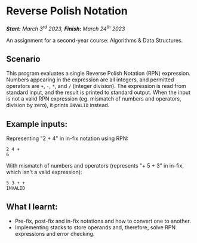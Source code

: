 # Reverse Polish Notation
***Start:** March 3<sup>rd</sup> 2023, **Finish:** March 24<sup>th</sup> 2023*

An assignment for a second-year course: Algorithms & Data Structures.

## Scenario
This program evaluates a single Reverse Polish Notation (RPN) expression. Numbers appearing in the expression are all integers, and permitted operators are `+`, `-`, `*`, and `/` (integer division). The expression is read from standard input, and the result is printed to standard output. When the input is not a valid RPN expression (eg. mismatch of numbers and operators, division by zero), it prints `INVALID` instead.

## Example inputs:
Representing "2 + 4" in in-fix notation using RPN:
```
2 4 +
6
```

With mismatch of numbers and operators (represents "+ 5 + 3" in in-fix, which isn't a valid expression):
```
5 3 + +
INVALID
```

## What I learnt:
- Pre-fix, post-fix and in-fix notations and how to convert one to another.
- Implementing stacks to store operands and, therefore, solve RPN expressions and error checking.
